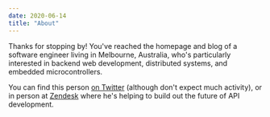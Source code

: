 ```yaml
---
date: 2020-06-14
title: "About"
---
```


Thanks for stopping by! You've reached the homepage and blog of a software
engineer living in Melbourne, Australia, who's particularly interested in
backend web development, distributed systems, and embedded microcontrollers.

You can find this person [on Twitter](https://twitter.com/disposedtrolley)
(although don't expect much activity), or in person at
[Zendesk](https://www.zendesk.com/) where he's helping to build out the future
of API development.
